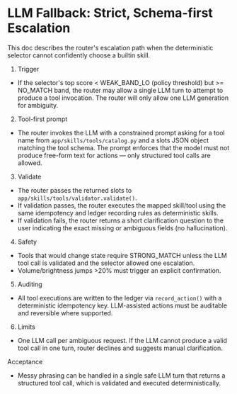 # LLM Fallback: Strict, Schema-first Escalation

This doc describes the router's escalation path when the deterministic selector
cannot confidently choose a builtin skill.

1) Trigger
- If the selector's top score < WEAK_BAND_LO (policy threshold) but >= NO_MATCH
  band, the router may allow a single LLM turn to attempt to produce a tool
  invocation. The router will only allow one LLM generation for ambiguity.

2) Tool-first prompt
- The router invokes the LLM with a constrained prompt asking for a tool name
  from `app/skills/tools/catalog.py` and a slots JSON object matching the tool
  schema. The prompt enforces that the model must not produce free-form text
  for actions — only structured tool calls are allowed.

3) Validate
- The router passes the returned slots to `app/skills/tools/validator.validate()`.
- If validation passes, the router executes the mapped skill/tool using the
  same idempotency and ledger recording rules as deterministic skills.
- If validation fails, the router returns a short clarification question to the
  user indicating the exact missing or ambiguous fields (no hallucination).

4) Safety
- Tools that would change state require STRONG_MATCH unless the LLM tool call
  is validated and the selector allowed one escalation.
- Volume/brightness jumps >20% must trigger an explicit confirmation.

5) Auditing
- All tool executions are written to the ledger via `record_action()` with a
  deterministic idempotency key. LLM-assisted actions must be auditable and
  reversible where supported.

6) Limits
- One LLM call per ambiguous request. If the LLM cannot produce a valid tool
  call in one turn, router declines and suggests manual clarification.

Acceptance
- Messy phrasing can be handled in a single safe LLM turn that returns a
  structured tool call, which is validated and executed deterministically.
